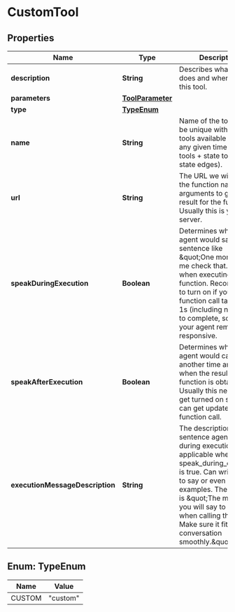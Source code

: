 

# CustomTool


## Properties

| Name | Type | Description | Notes |
|------------ | ------------- | ------------- | -------------|
|**description** | **String** | Describes what this tool does and when to call this tool. |  |
|**parameters** | [**ToolParameter**](ToolParameter.md) |  |  [optional] |
|**type** | [**TypeEnum**](#TypeEnum) |  |  |
|**name** | **String** | Name of the tool. Must be unique within all tools available to LLM at any given time (general tools + state tools + state edges). |  |
|**url** | **String** | The URL we will post the function name and arguments to get a result for the function. Usually this is your server. |  |
|**speakDuringExecution** | **Boolean** | Determines whether the agent would say sentence like \&quot;One moment, let me check that.\&quot; when executing the function. Recommend to turn on if your function call takes over 1s (including network) to complete, so that your agent remains responsive. |  |
|**speakAfterExecution** | **Boolean** | Determines whether the agent would call LLM another time and speak when the result of function is obtained. Usually this needs to get turned on so user can get update for the function call. |  |
|**executionMessageDescription** | **String** | The description for the sentence agent say during execution. Only applicable when speak_during_execution is true. Can write what to say or even provide examples. The default is \&quot;The message you will say to callee when calling this tool. Make sure it fits into the conversation smoothly.\&quot;. |  [optional] |



## Enum: TypeEnum

| Name | Value |
|---- | -----|
| CUSTOM | &quot;custom&quot; |



